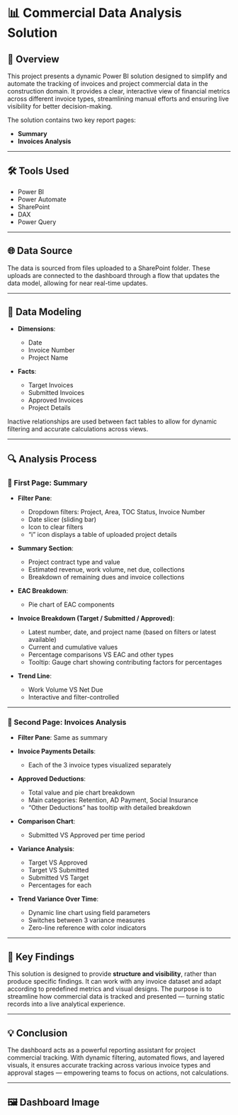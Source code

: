 # 📊 Commercial Data Analysis Solution

## 📅 Overview  
This project presents a dynamic Power BI solution designed to simplify and automate the tracking of invoices and project commercial data in the construction domain. It provides a clear, interactive view of financial metrics across different invoice types, streamlining manual efforts and ensuring live visibility for better decision-making.

The solution contains two key report pages:  
- **Summary**  
- **Invoices Analysis**

---

## 🛠️ Tools Used  
- Power BI  
- Power Automate  
- SharePoint  
- DAX  
- Power Query  

---

## 🌐 Data Source  
The data is sourced from files uploaded to a SharePoint folder. These uploads are connected to the dashboard through a flow that updates the data model, allowing for near real-time updates.

---

## 🔗 Data Modeling  
- **Dimensions**:  
  - Date  
  - Invoice Number  
  - Project Name  

- **Facts**:  
  - Target Invoices  
  - Submitted Invoices  
  - Approved Invoices  
  - Project Details  

Inactive relationships are used between fact tables to allow for dynamic filtering and accurate calculations across views.

---

## 🔍 Analysis Process  

### 📄 First Page: Summary  
- **Filter Pane**:  
  - Dropdown filters: Project, Area, TOC Status, Invoice Number  
  - Date slicer (sliding bar)  
  - Icon to clear filters  
  - “i” icon displays a table of uploaded project details  

- **Summary Section**:  
  - Project contract type and value  
  - Estimated revenue, work volume, net due, collections  
  - Breakdown of remaining dues and invoice collections  

- **EAC Breakdown**:  
  - Pie chart of EAC components  

- **Invoice Breakdown (Target / Submitted / Approved)**:  
  - Latest number, date, and project name (based on filters or latest available)  
  - Current and cumulative values  
  - Percentage comparisons VS EAC and other types  
  - Tooltip: Gauge chart showing contributing factors for percentages  

- **Trend Line**:  
  - Work Volume VS Net Due  
  - Interactive and filter-controlled  

---

### 📄 Second Page: Invoices Analysis  
- **Filter Pane**: Same as summary  

- **Invoice Payments Details**:  
  - Each of the 3 invoice types visualized separately  

- **Approved Deductions**:  
  - Total value and pie chart breakdown  
  - Main categories: Retention, AD Payment, Social Insurance  
  - “Other Deductions” has tooltip with detailed breakdown  

- **Comparison Chart**:  
  - Submitted VS Approved per time period  

- **Variance Analysis**:  
  - Target VS Approved  
  - Target VS Submitted  
  - Submitted VS Target  
  - Percentages for each  

- **Trend Variance Over Time**:  
  - Dynamic line chart using field parameters  
  - Switches between 3 variance measures  
  - Zero-line reference with color indicators  

---

## 📌 Key Findings  
This solution is designed to provide **structure and visibility**, rather than produce specific findings. It can work with any invoice dataset and adapt according to predefined metrics and visual designs. The purpose is to streamline how commercial data is tracked and presented — turning static records into a live analytical experience.

---

## 💡 Conclusion  
The dashboard acts as a powerful reporting assistant for project commercial tracking. With dynamic filtering, automated flows, and layered visuals, it ensures accurate tracking across various invoice types and approval stages — empowering teams to focus on actions, not calculations.

---

## 🖼️ Dashboard Image  
